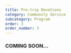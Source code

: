 ```yaml
---
title: Pre-trip Devotions
category: Community Service
subcategory: Program
order: 3
order_number: 3
---
```


### COMING SOON...
